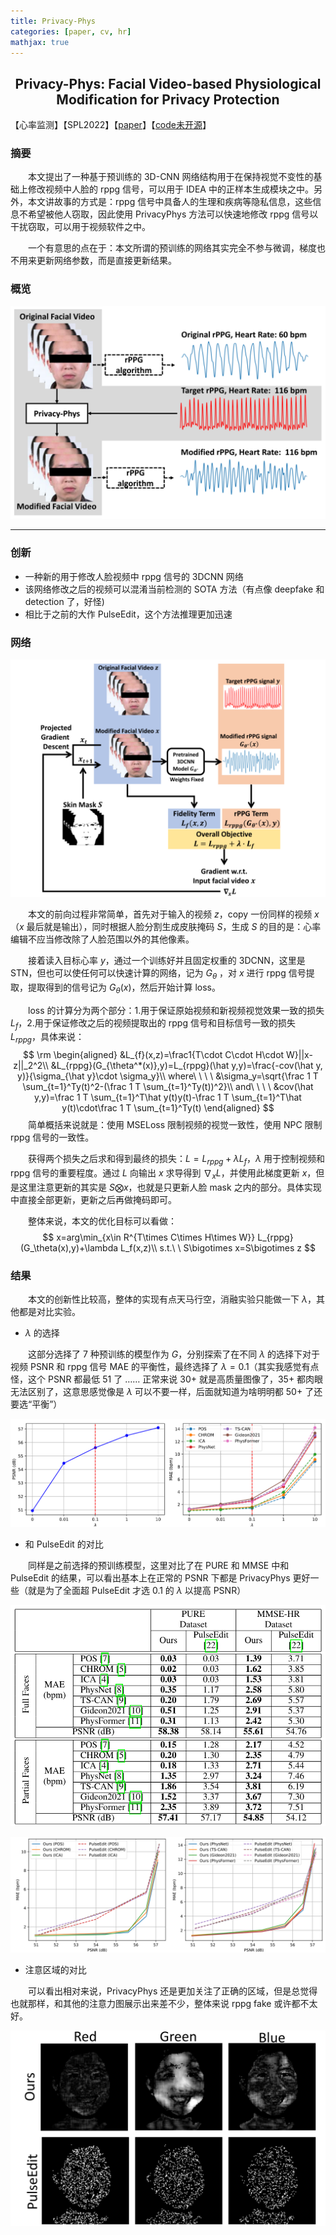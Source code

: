 ```yaml
---
title: Privacy-Phys
categories: [paper, cv, hr]
mathjax: true
---
```


<h2><center> Privacy-Phys: Facial Video-based Physiological Modification for Privacy Protection </center></h2>

【心率监测】【SPL2022】【[paper](https://ieeexplore.ieee.org/document/9806161/)】【[code未开源]()】

### 摘要

&emsp;&emsp;本文提出了一种基于预训练的 3D-CNN 网络结构用于在保持视觉不变性的基础上修改视频中人脸的 rppg 信号，可以用于 IDEA 中的正样本生成模块之中。另外，本文讲故事的方式是：rppg 信号中具备人的生理和疾病等隐私信息，这些信息不希望被他人窃取，因此使用 PrivacyPhys 方法可以快速地修改 rppg 信号以干扰窃取，可以用于视频软件之中。

&emsp;&emsp;一个有意思的点在于：本文所谓的预训练的网络其实完全不参与微调，梯度也不用来更新网络参数，而是直接更新结果。

### 概览

<img src="Privacy_Phys/image-20221124091934773.png" alt="image-20221124091934773" style="zoom:80%;" />

<!-- more -->

----

### 创新

- 一种新的用于修改人脸视频中 rppg 信号的 3DCNN 网络
- 该网络修改之后的视频可以混淆当前检测的 SOTA 方法（有点像 deepfake 和 detection 了，好怪)
- 相比于之前的大作 PulseEdit，这个方法推理更加迅速

### 网络

<img src="Privacy_Phys/image-20221124092312238.png" alt="image-20221124092312238" style="zoom:67%;" />

&emsp;&emsp;本文的前向过程非常简单，首先对于输入的视频 $z$，copy 一份同样的视频 $x$（$x$ 最后就是输出），同时根据人脸分割生成皮肤掩码 $S$，生成 $S$ 的目的是：心率编辑不应当修改除了人脸范围以外的其他像素。

&emsp;&emsp;接着读入目标心率 $y$，通过一个训练好并且固定权重的 3DCNN，这里是 STN，但也可以使任何可以快速计算的网络，记为 $G_\theta$ ，对 $x$ 进行 rppg 信号提取，提取得到的信号记为 $G_\theta(x)$，然后开始计算 loss。

&emsp;&emsp;loss 的计算分为两个部分：1.用于保证原始视频和新视频视觉效果一致的损失 $L_{f}$，2.用于保证修改之后的视频提取出的 rppg 信号和目标信号一致的损失 $L_{rppg}$，具体来说：
$$
\rm
\begin{aligned}
&L_{f}(x,z)=\frac1{T\cdot C\cdot H\cdot W}||x-z||_2^2\\
&L_{rppg}(G_{\theta^*(x)},y)=L_{rppg}(\hat y,y)=\frac{-cov(\hat y, y)}{\sigma_{\hat y}\cdot \sigma_y}\\
where\ \ \ \ &\sigma_y=\sqrt{\frac 1 T \sum_{t=1}^Ty(t)^2-(\frac 1 T \sum_{t=1}^Ty(t))^2}\\
and\ \ \ \ &cov(\hat y,y)=\frac 1 T \sum_{t=1}^T\hat y(t)y(t)-\frac 1 T \sum_{t=1}^T\hat y(t)\cdot\frac 1 T \sum_{t=1}^Ty(t)
\end{aligned}
$$
&emsp;&emsp;简单概括来说就是：使用 MSELoss 限制视频的视觉一致性，使用 NPC 限制 rppg 信号的一致性。

&emsp;&emsp;获得两个损失之后求和得到最终的损失：$L=L_{rppg}+\lambda L_f$，$\lambda$ 用于控制视频和 rppg 信号的重要程度。通过 $L$ 向输出 $x$ 求导得到 $\nabla_xL$，并使用此梯度更新 $x$，但是这里注意更新的其实是 $S\bigotimes x$，也就是只更新人脸 mask 之内的部分。具体实现中直接全部更新，更新之后再做掩码即可。

&emsp;&emsp;整体来说，本文的优化目标可以看做：
$$
x=arg\min_{x\in R^{T\times C\times H\times W}} L_{rppg}(G_\theta(x),y)+\lambda L_f(x,z)\\
s.t.\ \ S\bigotimes x=S\bigotimes z
$$

### 结果

&emsp;&emsp;本文的创新性比较高，整体的实现有点天马行空，消融实验只能做一下 $\lambda$，其他都是对比实验。

- $\lambda$ 的选择

&emsp;&emsp;这部分选择了 7 种预训练的模型作为 $G$，分别探索了在不同 $\lambda$ 的选择下对于视频 PSNR 和 rppg 信号 MAE 的平衡性，最终选择了 $\lambda=0.1$（其实我感觉有点怪，这个 PSNR 都最低 51 了 $\dots\dots$ 正常来说 30+ 就是高质量图像了，35+ 都肉眼无法区别了，这意思感觉像是 $\lambda$ 可以不要一样，后面就知道为啥明明都 50+ 了还要选“平衡”）

<img src="Privacy_Phys/image-20221124101025603.png" alt="image-20221124101025603" style="zoom:80%;" />

- 和 PulseEdit 的对比

&emsp;&emsp;同样是之前选择的预训练模型，这里对比了在 PURE 和 MMSE 中和 PulseEdit 的结果，可以看出基本上在正常的 PSNR 下都是 PrivacyPhys 更好一些（就是为了全面超 PulseEdit 才选 0.1 的 $\lambda$ 以提高 PSNR）

![image-20221124102201504](Privacy_Phys/image-20221124102201504.png)

![image-20221124101931885](Privacy_Phys/image-20221124101931885.png)

- 注意区域的对比

&emsp;&emsp;可以看出相对来说，PrivacyPhys 还是更加关注了正确的区域，但是总觉得也就那样，和其他的注意力图展示出来差不少，整体来说 rppg fake 或许都不太好。

![image-20221124102235096](Privacy_Phys/image-20221124102235096.png)
